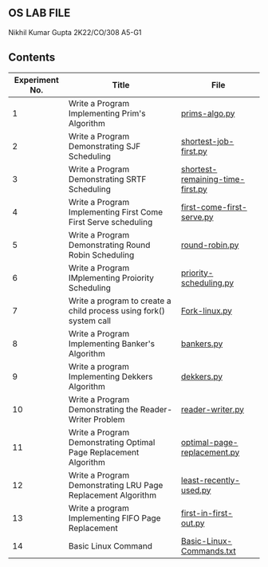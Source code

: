 ## OS LAB FILE

Nikhil Kumar Gupta 
2K22/CO/308
A5-G1

## Contents

|Experiment No.|Title|File|
|---|---|---|
|1|Write a Program Implementing Prim's Algorithm|[prims-algo.py](prims.py)|
|2|Write a Program Demonstrating SJF Scheduling|[shortest-job-first.py](sjf.py)|
|3|Write a Program Demonstrating SRTF Scheduling|[shortest-remaining-time-first.py](srtf.py)|
|4|Write a Program Implementing First Come First Serve scheduling|[first-come-first-serve.py](fcfs.py)|
|5|Write a Program Demonstrating Round Robin Scheduling|[round-robin.py](rr.py)|
|6|Write a Program IMplementing Proiority Scheduling|[priority-scheduling.py](priority.py)|
|7|Write a program to create a child process using fork() system call|[Fork-linux.py](fork_linux.py)|
|8|Write a Program Implementing Banker's Algorithm|[bankers.py](bankers.py)|
|9|Write a program Implementing Dekkers Algorithm|[dekkers.py](dekkers.py)|
|10|Write a Program Demonstrating the Reader-Writer Problem|[reader-writer.py](Readers_writers.py)|
|11|Write a Program Demonstrating Optimal Page Replacement Algorithm|[optimal-page-replacement.py](Optimal.py)|
|12|Write a Program Demonstrating LRU Page Replacement Algorithm|[least-recently-used.py](LRU.py)|
|13|Write a program Implementing FIFO Page Replacement|[first-in-first-out.py](fifo.py)|
|14|Basic Linux Command|[Basic-Linux-Commands.txt](Basic_linux_command.txt)|
